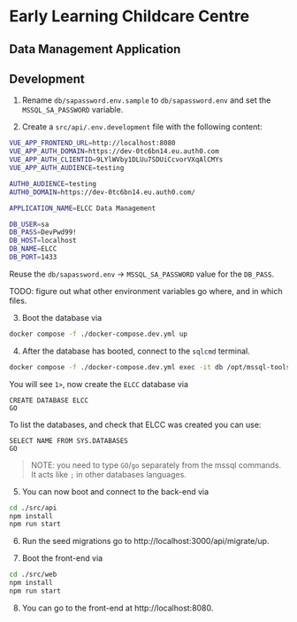 # Early Learning Childcare Centre
## Data Management Application

## Development

1. Rename `db/sapassword.env.sample` to `db/sapassword.env` and set the `MSSQL_SA_PASSWORD` variable.

2. Create a `src/api/.env.development` file with the following content:

```bash
VUE_APP_FRONTEND_URL=http://localhost:8080
VUE_APP_AUTH_DOMAIN=https://dev-0tc6bn14.eu.auth0.com
VUE_APP_AUTH_CLIENTID=9LYlWVby1DLUu7SDUiCcvorVXqAlCMYs
VUE_APP_AUTH_AUDIENCE=testing

AUTH0_AUDIENCE=testing
AUTH0_DOMAIN=https://dev-0tc6bn14.eu.auth0.com/

APPLICATION_NAME=ELCC Data Management

DB_USER=sa
DB_PASS=DevPwd99!
DB_HOST=localhost
DB_NAME=ELCC
DB_PORT=1433
```

Reuse the `db/sapassword.env` -> `MSSQL_SA_PASSWORD` value for the `DB_PASS`.

TODO: figure out what other environment variables go where, and in which files.

3. Boot the database via

```bash
docker compose -f ./docker-compose.dev.yml up
```

4. After the database has booted, connect to the `sqlcmd` terminal.
```bash
docker compose -f ./docker-compose.dev.yml exec -it db /opt/mssql-tools/bin/sqlcmd -S localhost -U sa -P DevPwd99!
```

You will see `1>`, now create the `ELCC` database via
```mssql
CREATE DATABASE ELCC
GO
```

To list the databases, and check that ELCC was created you can use:
```msql
SELECT NAME FROM SYS.DATABASES
GO
```

> NOTE: you need to type `GO`/`go` separately from the mssql commands. It acts like `;` in other databases languages.

5. You can now boot and connect to the back-end via

```bash
cd ./src/api
npm install
npm run start
```

6. Run the seed migrations go to http://localhost:3000/api/migrate/up.


7. Boot the front-end via

```bash
cd ./src/web
npm install
npm run start
```

8. You can go to the front-end at http://localhost:8080.
